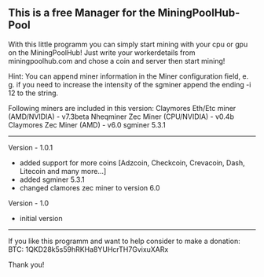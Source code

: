 This is a free Manager for the MiningPoolHub-Pool
--------------

With this little programm you can simply start mining with your cpu or gpu on the MiningPoolHub!
Just write your workerdetails from miningpoolhub.com and chose a coin and server then start mining!

Hint: You can append miner information in the Miner configuration field, 
e. g. if you need to increase the intensity of the sgminer append the ending -i 12 to the string.

Following miners are included in this version:
Claymores Eth/Etc miner (AMD/NVIDIA) - v7.3beta
Nheqminer Zec Miner (CPU/NVIDIA) - v0.4b
Claymores Zec Miner (AMD) - v6.0
sgminer 5.3.1

--------------

Version - 1.0.1
- added support for more coins [Adzcoin, Checkcoin, Crevacoin, Dash, Litecoin and many more...]
- added sgminer 5.3.1
- changed clamores zec miner to version 6.0

Version - 1.0
- initial version

--------------
If you like this programm and want to help consider to make a donation:
BTC: 1QKD28k5s59hRKHa8YUHcrTH7GvixuXARx

Thank you!